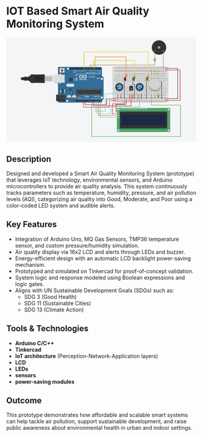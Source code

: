 # IOT Based Smart Air Quality Monitoring System

![](https://github.com/BibekKarki777/Smart-Air-Quality-Monitoring/blob/main/smart%20Air%20Quality%20monitoring%20system.png)

## Description

Designed and developed a Smart Air Quality Monitoring System (prototype) that leverages IoT technology, environmental sensors, and Arduino microcontrollers to provide air quality analysis. This system continuously tracks parameters such as temperature, humidity, pressure, and air pollution levels (AQI), categorizing air quality into Good, Moderate, and Poor using a color-coded LED system and audible alerts.

## Key Features

- Integration of Arduino Uno, MQ Gas Sensors, TMP36 temperature sensor, and custom pressure/humidity simulation.
- Air quality display via 16x2 LCD and alerts through LEDs and buzzer.
- Energy-efficient design with an automatic LCD backlight power-saving mechanism.
- Prototyped and simulated on Tinkercad for proof-of-concept validation.
- System logic and response modeled using Boolean expressions and logic gates.
- Aligns with UN Sustainable Development Goals (SDGs) such as:
  - SDG 3 (Good Health)
  - SDG 11 (Sustainable Cities)
  - SDG 13 (Climate Action)

## Tools & Technologies

* **Arduino C/C++**
* **Tinkercad**
* **IoT architecture** (Perception-Network-Application layers)
* **LCD**
* **LEDs**
* **sensors**
* **power-saving modules**

## Outcome

This prototype demonstrates how affordable and scalable smart systems can help tackle air pollution, support sustainable development, and raise public awareness about environmental health in urban and indoor settings.

